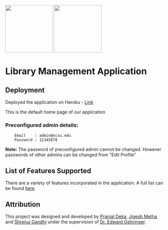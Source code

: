 [<img src="https://github.com/shrenujgandhi/Readme-Images/blob/master/AP.png" width="150">](https://github.com/shrenujgandhi/Library-Management-Application)
[<img src="https://github.com/shrenujgandhi/Readme-Images/blob/master/OODD.png" width="150">](https://github.com/shrenujgandhi/Library-Management-Application)

# Library Management Application

## Deployment

Deployed the application on Heroku - [Link](https://rails-library-app.herokuapp.com/)  

This is the default home page of our application

### Preconfigured admin details:

        Email    : admin@ncsu.edu
        Password : 12345678

**Note:** The password of preconfigured admin cannot be changed. However passwords of other admins can be changed from "Edit Profile"

## List of Features Supported

There are a variety of features incorporated in the application. A full list can be found [here](https://github.com/shrenujgandhi/Library-Management-Application/blob/master/Features.md)

## Attribution

This project was designed and developed by [Pranjal Deka](https://github.com/pranjaldeka), [Jigesh Metha](https://github.com/jigesh-mehta) and [Shrenuj Gandhi](https://github.com/shrenujgandhi) under the supervision of [Dr. Edward Gehringer](https://people.engr.ncsu.edu/efg/).
